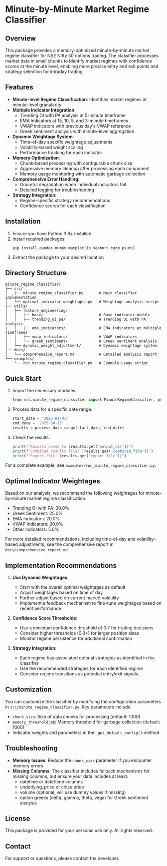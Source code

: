 # Minute-by-Minute Market Regime Classifier

## Overview

This package provides a memory-optimized minute-by-minute market regime classifier for NSE Nifty 50 options trading. The classifier processes market data in small chunks to identify market regimes with confidence scores at the minute level, enabling more precise entry and exit points and strategy selection for intraday trading.

## Features

- **Minute-level Regime Classification**: Identifies market regimes at minute-level granularity
- **Multiple Indicator Integration**:
  - Trending OI with PA analysis at 5-minute timeframe
  - EMA indicators at 15, 10, 5, and 3-minute timeframes
  - VWAP indicators with previous day's VWAP reference
  - Greek sentiment analysis with minute-level aggregation
- **Dynamic Weightage System**:
  - Time-of-day specific weightage adjustments
  - Volatility-based weight scaling
  - Performance tracking for each indicator
- **Memory Optimization**:
  - Chunk-based processing with configurable chunk size
  - Aggressive memory cleanup after processing each component
  - Memory usage monitoring with automatic garbage collection
- **Comprehensive Error Handling**:
  - Graceful degradation when individual indicators fail
  - Detailed logging for troubleshooting
- **Strategy Integration**:
  - Regime-specific strategy recommendations
  - Confidence scores for each classification

## Installation

1. Ensure you have Python 3.8+ installed
2. Install required packages:
   ```
   pip install pandas numpy matplotlib seaborn tqdm psutil
   ```
3. Extract the package to your desired location

## Directory Structure

```
minute_regime_classifier/
├── src/
│   ├── minute_regime_classifier.py       # Main classifier implementation
│   └── optimal_indicator_weightages.py   # Weightage analysis script
├── utils/
│   ├── feature_engineering/
│   │   ├── base/                         # Base indicator module
│   │   ├── trending_oi_pa/               # Trending OI with PA analysis
│   │   ├── ema_indicators/               # EMA indicators at multiple timeframes
│   │   ├── vwap_indicators/              # VWAP indicators
│   │   └── greek_sentiment/              # Greek sentiment analysis
│   └── dynamic_weight_adjustment/        # Dynamic weightage system
├── docs/
│   └── comprehensive_report.md           # Detailed analysis report
└── examples/
    └── run_minute_regime_classifier.py   # Example usage script
```

## Quick Start

1. Import the necessary modules:
   ```python
   from src.minute_regime_classifier import MinuteRegimeClassifier, process_date_range
   ```

2. Process data for a specific date range:
   ```python
   start_date = '2025-01-01'
   end_date = '2025-04-15'
   results = process_date_range(start_date, end_date)
   ```

3. Check the results:
   ```python
   print(f"Results saved to {results.get('output_dir')}")
   print(f"Combined results file: {results.get('combined_file')}")
   print(f"Report file: {results.get('report_file')}")
   ```

For a complete example, see `examples/run_minute_regime_classifier.py`.

## Optimal Indicator Weightages

Based on our analysis, we recommend the following weightages for minute-by-minute market regime classification:

- Trending OI with PA: 30.0%
- Greek Sentiment: 25.0%
- EMA Indicators: 20.0%
- VWAP Indicators: 20.0%
- Other Indicators: 5.0%

For more detailed recommendations, including time-of-day and volatility-based adjustments, see the comprehensive report in `docs/comprehensive_report.md`.

## Implementation Recommendations

1. **Use Dynamic Weightages**:
   - Start with the overall optimal weightages as default
   - Adjust weightages based on time of day
   - Further adjust based on current market volatility
   - Implement a feedback mechanism to fine-tune weightages based on recent performance

2. **Confidence Score Thresholds**:
   - Use a minimum confidence threshold of 0.7 for trading decisions
   - Consider higher thresholds (0.8+) for larger position sizes
   - Monitor regime persistence for additional confirmation

3. **Strategy Integration**:
   - Each regime has associated optimal strategies as identified in the classifier
   - Use the recommended strategies for each identified regime
   - Consider regime transitions as potential entry/exit signals

## Customization

You can customize the classifier by modifying the configuration parameters in `src/minute_regime_classifier.py`. Key parameters include:

- `chunk_size`: Size of data chunks for processing (default: 1000)
- `memory_threshold_mb`: Memory threshold for garbage collection (default: 1000)
- Indicator weights and parameters in the `_get_default_config()` method

## Troubleshooting

- **Memory Issues**: Reduce the `chunk_size` parameter if you encounter memory errors
- **Missing Columns**: The classifier includes fallback mechanisms for missing columns, but ensure your data includes at least:
  - datetime or date/time columns
  - underlying_price or close price
  - volume (optional, will use dummy values if missing)
  - option greeks (delta, gamma, theta, vega) for Greek sentiment analysis

## License

This package is provided for your personal use only. All rights reserved.

## Contact

For support or questions, please contact the developer.
